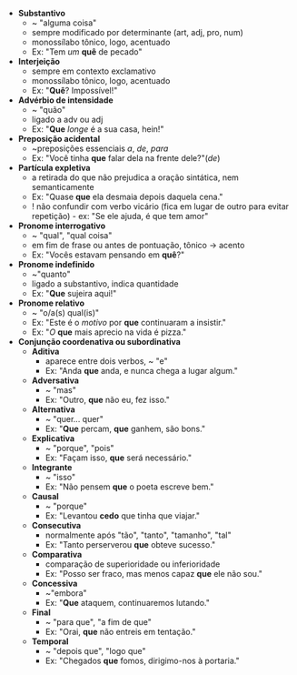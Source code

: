 * **Substantivo**
	* ~ "alguma coisa"
	* sempre modificado por determinante (art, adj, pro, num)
	* monossílabo tônico, logo, acentuado
	* Ex: "Tem *um* **quê** de pecado"
* **Interjeição**
	* sempre em contexto exclamativo
	* monossílabo tônico, logo, acentuado
	* Ex: "**Quê**? Impossível!"
* **Advérbio de intensidade**
	* ~ "quão"
	* ligado a adv ou adj
	* Ex: "**Que** *longe* é a sua casa, hein!"
* **Preposição acidental**
	* ~preposições essenciais *a*, *de*, *para*
	* Ex: "Você tinha **que** falar dela na frente dele?"(*de*)
* **Partícula expletiva**
	* a retirada do que não prejudica a oração sintática, nem semanticamente
	* Ex: "Quase **que** ela desmaia depois daquela cena."
	* ! não confundir com verbo vicário (fica em lugar de outro para evitar repetição) - ex: "Se ele ajuda, é que tem amor"
* **Pronome interrogativo**
	* ~ "qual", "qual coisa"
	* em fim de frase ou antes de pontuação, tônico -> acento
	* Ex: "Vocês estavam pensando em **quê**?"
* **Pronome indefinido**
	* ~"quanto"
	* ligado a substantivo, indica quantidade
	* Ex: "**Que** sujeira aqui!"
* **Pronome relativo**
	* ~ "o/a(s) qual(is)"
	* Ex: "Este é o *motivo* por **que** continuaram a insistir."
	* Ex: "*O* **que** mais aprecio na vida é pizza."
* **Conjunção coordenativa ou subordinativa**
	* **Aditiva**
		* aparece entre dois verbos, ~ "e"
		* Ex: "Anda **que** anda, e nunca chega a lugar algum."
	* **Adversativa**
		* ~ "mas"
		* Ex: "Outro, **que** não eu, fez isso."
	* **Alternativa**
		* ~ "quer... quer"
		* Ex: "**Que** percam, **que** ganhem, são bons."
	* **Explicativa**
		* ~ "porque", "pois"
		* Ex: "Façam isso, **que** será necessário."
	* **Integrante**
		* ~ "isso"
		* Ex: "Não pensem **que** o poeta escreve bem."
	* **Causal**
		* ~ "porque"
		* Ex: "Levantou **cedo** que tinha que viajar."
	* **Consecutiva**
		* normalmente após "tão", "tanto", "tamanho", "tal"
		* Ex: "Tanto perserverou **que** obteve sucesso."
	* **Comparativa**
		* comparação de superioridade ou inferioridade
		* Ex: "Posso ser fraco, mas menos capaz **que** ele não sou."
	* **Concessiva**
		* ~"embora"
		* Ex: "**Que** ataquem, continuaremos lutando."
	* **Final**
		* ~ "para que", "a fim de que"
		* Ex: "Orai, **que** não entreis em tentação."
	* **Temporal**
		* ~ "depois que", "logo que"
		* Ex: "Chegados **que** fomos, dirigimo-nos à portaria."